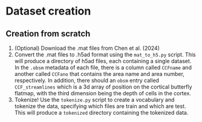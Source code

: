 # Dataset creation

## Creation from scratch

1. (Optional) Download the .mat files from Chen et al. (2024)
2. Convert the .mat files to .h5ad format using the `mat_to_h5.py` script. This will produce a directory of h5ad files, each containing a single dataset. In the `.obsm` metadata of each file, there is a column called `CCFname` and another called `CCFano` that contains the area name and area number, respectively. In addition, there should an `obsm` entry called `CCF_streamlines` which is a 3d array of position on the cortical butterfly flatmap, with the third dimension being the depth of cells in the cortex.
3. Tokenize! Use the `tokenize.py` script to create a vocabulary and tokenize the data, specifying which files are train and which are test. This will produce a `tokenized` directory containing the tokenized data.